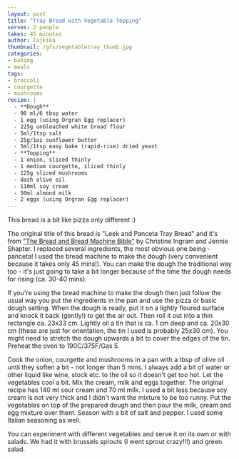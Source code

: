 ```yaml
---
layout: post
title: "Tray Bread with Vegetable Topping"
serves: 2 people
takes: 45 minutes
author: lajkika
thumbnail: /gfx/vegetabletray_thumb.jpg
categories:
- baking
- meals
tags:
- broccoli
- courgette
- mushrooms
recipe: |
  - **Dough**
  - 90 ml/6 tbsp water
  - 1 egg (using Orgran Egg replacer)
  - 225g unbleached white bread flour
  - 5ml/1tsp salt
  - 25g/1oz sunflower butter
  - 5ml/1tsp easy bake (rapid-rise) dried yeast
  - **Topping**
  - 1 onion, sliced thinly 
  - 1 medium courgette, sliced thinly
  - 125g sliced mushrooms
  - dash olive oil
  - 110ml soy cream
  - 50ml almond milk
  - 2 eggs (using Orgran Egg replacer)
---
```


This bread is a bit like pizza only different :)

The original title of this bread is "Leek and Panceta Tray Bread" and it's from ["The Bread and Bread Machine Bible"][] by Christine Ingram and Jennie Shapter. I replaced several ingredients, the most obvious one being - panceta! I used the bread machine to make the dough (very convenient because it takes only 45 mins!). You can make the dough the traditional way too - it's just going to take a bit longer because of the time the dough needs for rising (ca. 30-40 mins). 

If you're using the bread machine to make the dough then just follow the usual way you put the ingredients in the pan and use the pizza or basic dough setting. When the dough is ready, put it on a lightly floured surface and knock it back (gently!) to get the air out. Then roll it out into a thin rectangle ca. 23x33 cm. Lightly oil a tin that is ca. 1 cm deep and ca. 20x30 cm (these are just for orientation, the tin I used is probably 25x30 cm). You might need to stretch the dough upwards a bit to cover the edges of the tin. Preheat the oven to 190C/375F/Gas 5.

Cook the onion, courgette and mushrooms in a pan with a tbsp of olive oil until they soften a bit - not longer than 5 mins. I always add a bit of water or other liquid like wine, stock etc. to the oil so it doesn't get too hot. Let the vegetables cool a bit. Mix the cream, milk and eggs together. The original recipe has 140 ml sour cream and 70 ml milk. I used a bit less because soy cream is not very thick and I didn't want the mixture to be too runny.
Put the vegetables on top of the prepared dough and then pour the milk, cream and egg mixture over them. Season with a bit of salt and pepper. I used some Italian seasoning as well. 

You can experiment with different vegetables and serve it on its own or with salads. We had it with brussels sprouts (I went sprout crazy!!!) and green salad. 

["The Bread and Bread Machine Bible"]: http://www.amazon.co.uk/The-Bread-Machine-Bible/dp/1780191545